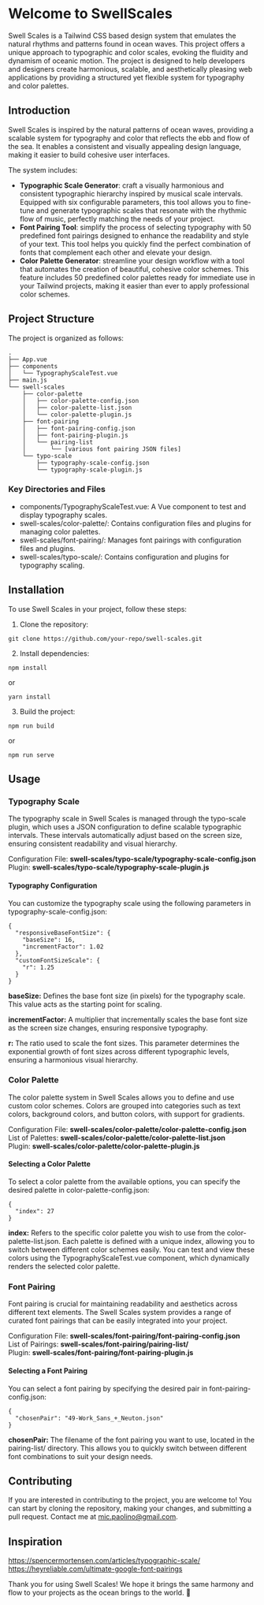 # Welcome to SwellScales

Swell Scales is a Tailwind CSS based design system that emulates the natural rhythms and patterns found in ocean waves. This project offers a unique approach to typographic and color scales, evoking the fluidity and dynamism of oceanic motion. The project is designed to help developers and designers create harmonious, scalable, and aesthetically pleasing web applications by providing a structured yet flexible system for typography and color palettes.

## Introduction

Swell Scales is inspired by the natural patterns of ocean waves, providing a scalable system for typography and color that reflects the ebb and flow of the sea. It enables a consistent and visually appealing design language, making it easier to build cohesive user interfaces.

The system includes:

- **Typographic Scale Generator**: craft a visually harmonious and consistent typographic hierarchy inspired by musical scale intervals. Equipped with six configurable parameters, this tool allows you to fine-tune and generate typographic scales that resonate with the rhythmic flow of music, perfectly matching the needs of your project.
- **Font Pairing Tool**: simplify the process of selecting typography with 50 predefined font pairings designed to enhance the readability and style of your text. This tool helps you quickly find the perfect combination of fonts that complement each other and elevate your design.
- **Color Palette Generator**: streamline your design workflow with a tool that automates the creation of beautiful, cohesive color schemes. This feature includes 50 predefined color palettes ready for immediate use in your Tailwind projects, making it easier than ever to apply professional color schemes.

## Project Structure

The project is organized as follows:

```
.
├── App.vue
├── components
│   └── TypographyScaleTest.vue
├── main.js
└── swell-scales
    ├── color-palette
    │   ├── color-palette-config.json
    │   ├── color-palette-list.json
    │   └── color-palette-plugin.js
    ├── font-pairing
    │   ├── font-pairing-config.json
    │   ├── font-pairing-plugin.js
    │   └── pairing-list
    │       └── [various font pairing JSON files]
    └── typo-scale
        ├── typography-scale-config.json
        └── typography-scale-plugin.js
```

### Key Directories and Files
- components/TypographyScaleTest.vue: A Vue component to test and display typography scales.
- swell-scales/color-palette/: Contains configuration files and plugins for managing color palettes.
- swell-scales/font-pairing/: Manages font pairings with configuration files and plugins.
- swell-scales/typo-scale/: Contains configuration and plugins for typography scaling.

## Installation

To use Swell Scales in your project, follow these steps:

1. Clone the repository:

```
git clone https://github.com/your-repo/swell-scales.git
```
2. Install dependencies:

```
npm install
```
or

```
yarn install
```

3. Build the project:

```
npm run build
```

or

```
npm run serve
```

## Usage

### Typography Scale
The typography scale in Swell Scales is managed through the typo-scale plugin, which uses a JSON configuration to define scalable typographic intervals. These intervals automatically adjust based on the screen size, ensuring consistent readability and visual hierarchy.

Configuration File: **swell-scales/typo-scale/typography-scale-config.json**<br>
Plugin: **swell-scales/typo-scale/typography-scale-plugin.js**

#### Typography Configuration

You can customize the typography scale using the following parameters in typography-scale-config.json:

```
{
  "responsiveBaseFontSize": {
    "baseSize": 16,
    "incrementFactor": 1.02
  },
  "customFontSizeScale": {
    "r": 1.25
  }
}
```


**baseSize:** Defines the base font size (in pixels) for the typography scale. This value acts as the starting point for scaling.

**incrementFactor:** A multiplier that incrementally scales the base font size as the screen size changes, ensuring responsive typography.

**r:** The ratio used to scale the font sizes. This parameter determines the exponential growth of font sizes across different typographic levels, ensuring a harmonious visual hierarchy.

### Color Palette
The color palette system in Swell Scales allows you to define and use custom color schemes. Colors are grouped into categories such as text colors, background colors, and button colors, with support for gradients.

Configuration File: **swell-scales/color-palette/color-palette-config.json**<br>
List of Palettes: **swell-scales/color-palette/color-palette-list.json**<br>
Plugin: **swell-scales/color-palette/color-palette-plugin.js**

#### Selecting a Color Palette
To select a color palette from the available options, you can specify the desired palette in color-palette-config.json:

```
{
  "index": 27
}
```

**index:** Refers to the specific color palette you wish to use from the color-palette-list.json. Each palette is defined with a unique index, allowing you to switch between different color schemes easily.
You can test and view these colors using the TypographyScaleTest.vue component, which dynamically renders the selected color palette.

### Font Pairing

Font pairing is crucial for maintaining readability and aesthetics across different text elements. The Swell Scales system provides a range of curated font pairings that can be easily integrated into your project.

Configuration File: **swell-scales/font-pairing/font-pairing-config.json**<br>
List of Pairings: **swell-scales/font-pairing/pairing-list/** <br>
Plugin: **swell-scales/font-pairing/font-pairing-plugin.js**

#### Selecting a Font Pairing
You can select a font pairing by specifying the desired pair in font-pairing-config.json:

```
{
  "chosenPair": "49-Work_Sans_+_Neuton.json"
}
```

**chosenPair:** The filename of the font pairing you want to use, located in the pairing-list/ directory. This allows you to quickly switch between different font combinations to suit your design needs.

## Contributing 

If you are interested in contributing to the project, you are welcome to! You can start by cloning the repository, making your changes, and submitting a pull request. Contact me at mic.paolino@gmail.com.

## Inspiration 

https://spencermortensen.com/articles/typographic-scale/<br>
https://heyreliable.com/ultimate-google-font-pairings

Thank you for using Swell Scales! We hope it brings the same harmony and flow to your projects as the ocean brings to the world. 🌊